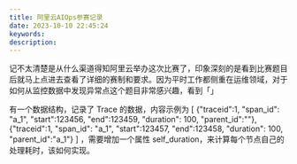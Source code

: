 ```yaml
---
title: 阿里云AIOps参赛记录
date: 2023-10-10 22:45:24
keywords:
description:
---
```


记不太清楚是从什么渠道得知阿里云举办这次比赛了，印象深刻的是看到比赛题目后就马上点进去查看了详细的赛制和要求。因为平时工作都侧重在运维领域，对于如何从监控数据中发现异常点这个题目非常感兴趣，看到「」

有一个数据结构，记录了 Trace 的数据，内容示例为 [ {"traceid":1, "span_id": "a_1", "start":123456, "end":123459, "duration": 100, "parent_id":""}, {"traceid":1, "span_id": "a_1", "start":123457, "end":123458, "duration": 100, "parent_id":"a_1"} ] ，需要增加一个属性 self_duration，来计算每个节点自己的处理耗时，该如何实现。
